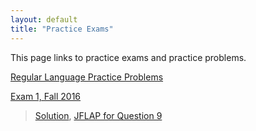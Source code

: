 ```yaml
---
layout: default
title: "Practice Exams"
---
```


This page links to practice exams and practice problems.

[Regular Language Practice Problems](reglang.html)

[Exam 1, Fall 2016](cs340-fall2016-exam01.pdf)

> [Solution](cs340-fall2016-exam01-solution.pdf), [JFLAP for Question 9](ex1-q9.jff)
